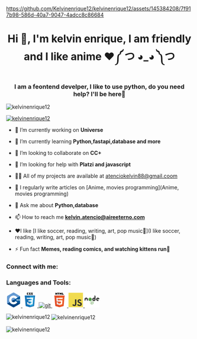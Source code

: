 https://github.com/Kelvinenrique12/kelvinenrique12/assets/145384208/7f917b98-586d-40a7-9047-4adcc8c86684
<h1 align="center">Hi 👋, I'm kelvin enrique, I am friendly and I like anime ❤༼ つ ◕_◕ ༽つ</h1>
<h3 align="center">I am a feontend develper, I like to use python, do you need help? I'll be here👾</h3>

<p align="left"> <img src="https://komarev.com/ghpvc/?username=kelvinenrique12&label=Profile%20views&color=0e75b6&style=flat" alt="kelvinenrique12" /> </p>

<p align="left"> <a href="https://github.com/ryo-ma/github-profile-trophy"><img src="https://github-profile-trophy.vercel.app/?username=kelvinenrique12" alt="kelvinenrique12" /></a> </p>

- 🔭 I’m currently working on **Universe**

- 🌱 I’m currently learning **Python,fastapi,database and more**

- 👯 I’m looking to collaborate on **CC+**

- 🤝 I’m looking for help with **Platzi and javascript**

- 👨‍💻 All of my projects are available at [atenciokelvin88@gmail.coom](atenciokelvin88@gmail.coom)

- 📝 I regularly write articles on [Anime, movies programming](Anime, movies programming)

- 💬 Ask me about **Python,database**

- 📫 How to reach me **kelvin.atencio@aireeterno.com**

- ❤️I like [I like soccer, reading, writing, art, pop music🍂](I like soccer, reading, writing, art, pop music🍂)

- ⚡ Fun fact **Memes, reading comics, and watching kittens run👾**

<h3 align="left">Connect with me:</h3>
<p align="left">
</p>

<h3 align="left">Languages and Tools:</h3>
<p align="left"> <a href="https://www.w3schools.com/cpp/" target="_blank" rel="noreferrer"> <img src="https://raw.githubusercontent.com/devicons/devicon/master/icons/cplusplus/cplusplus-original.svg" alt="cplusplus" width="40" height="40"/> </a> <a href="https://www.w3schools.com/css/" target="_blank" rel="noreferrer"> <img src="https://raw.githubusercontent.com/devicons/devicon/master/icons/css3/css3-original-wordmark.svg" alt="css3" width="40" height="40"/> </a> <a href="https://git-scm.com/" target="_blank" rel="noreferrer"> <img src="https://www.vectorlogo.zone/logos/git-scm/git-scm-icon.svg" alt="git" width="40" height="40"/> </a> <a href="https://www.w3.org/html/" target="_blank" rel="noreferrer"> <img src="https://raw.githubusercontent.com/devicons/devicon/master/icons/html5/html5-original-wordmark.svg" alt="html5" width="40" height="40"/> </a> <a href="https://developer.mozilla.org/en-US/docs/Web/JavaScript" target="_blank" rel="noreferrer"> <img src="https://raw.githubusercontent.com/devicons/devicon/master/icons/javascript/javascript-original.svg" alt="javascript" width="40" height="40"/> </a> <a href="https://nodejs.org" target="_blank" rel="noreferrer"> <img src="https://raw.githubusercontent.com/devicons/devicon/master/icons/nodejs/nodejs-original-wordmark.svg" alt="nodejs" width="40" height="40"/> </a> </p>

<p><img align="left" src="https://github-readme-stats.vercel.app/api/top-langs?username=kelvinenrique12&show_icons=true&locale=en&layout=compact" alt="kelvinenrique12" /></p>

<p>&nbsp;<img align="center" src="https://github-readme-stats.vercel.app/api?username=kelvinenrique12&show_icons=true&locale=en" alt="kelvinenrique12" /></p>

<p><img align="center" src="https://github-readme-streak-stats.herokuapp.com/?user=kelvinenrique12&" alt="kelvinenrique12" /></p>
